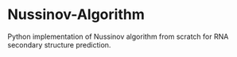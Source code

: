 # Nussinov-Algorithm
Python implementation of Nussinov algorithm from scratch for RNA secondary structure prediction.
